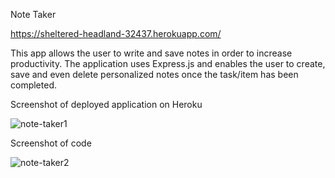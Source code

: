 Note Taker

https://sheltered-headland-32437.herokuapp.com/

This app allows the user to write and save notes in order to increase productivity. The application uses Express.js and enables the user to create, save and even delete personalized notes once the task/item has been completed. 


Screenshot of deployed application on Heroku

![note-taker1](https://user-images.githubusercontent.com/104395889/186042894-187c5144-8e30-412a-a32c-c297aef0ba25.png)



Screenshot of code

![note-taker2](https://user-images.githubusercontent.com/104395889/186042908-f2a5102c-7c26-403a-b6ba-aef43dde5261.png)
